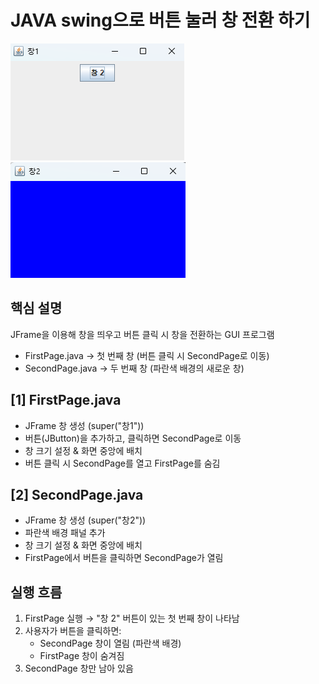 # JAVA swing으로 버튼 눌러 창 전환 하기
![창1](page1.png)
![창2](page2.png)

## 핵심 설명
JFrame을 이용해 창을 띄우고 버튼 클릭 시 창을 전환하는 GUI 프로그램
- FirstPage.java → 첫 번째 창 (버튼 클릭 시 SecondPage로 이동)
- SecondPage.java → 두 번째 창 (파란색 배경의 새로운 창)

## [1] FirstPage.java
- JFrame 창 생성 (super("창1"))
- 버튼(JButton)을 추가하고, 클릭하면 SecondPage로 이동
- 창 크기 설정 & 화면 중앙에 배치
- 버튼 클릭 시 SecondPage를 열고 FirstPage를 숨김

## [2] SecondPage.java
- JFrame 창 생성 (super("창2"))
- 파란색 배경 패널 추가
- 창 크기 설정 & 화면 중앙에 배치
- FirstPage에서 버튼을 클릭하면 SecondPage가 열림

## 실행 흐름
1. FirstPage 실행 → "창 2" 버튼이 있는 첫 번째 창이 나타남
2. 사용자가 버튼을 클릭하면:
    - SecondPage 창이 열림 (파란색 배경)
    - FirstPage 창이 숨겨짐
3. SecondPage 창만 남아 있음
